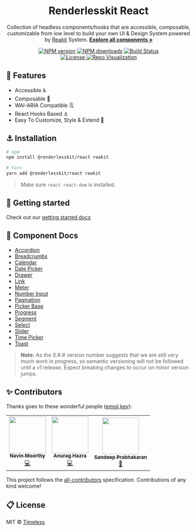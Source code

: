 <h1 align="center">Renderlesskit React</h1>

<p align="center">
  Collection of headless components/hooks that are accessible, composable, customizable from low level to build your own UI & Design System powered by <a href="https://reakit.io/">Reakit</a>
System.
<a href="https://renderlesskit-react.vercel.app/"><strong>Explore all components »</strong></a>
</p>

<p align="center">
  <a href="https://npmjs.org/package/@renderlesskit/react"><img alt="NPM version" src="https://img.shields.io/npm/v/@renderlesskit/react.svg" /></a>
  <a href="https://npmjs.org/package/@renderlesskit/react"><img alt="NPM downloads" src="https://img.shields.io/npm/dm/@renderlesskit/react.svg"></a>
  <a href="https://github.com/timelessco/renderlesskit-react/actions"><img alt="Build Status" src="https://github.com/timelessco/renderlesskit-react/workflows/Test/badge.svg?event=push&branch=master" /></a><br/>
  <a href="https://github.com/timelessco/renderlesskit-react/blob/main/LICENSE"><img src="https://img.shields.io/badge/License-MIT-yellow.svg" alt="License">
  </a>
  <a target="_blank" href="https://octo-repo-visualization.vercel.app/?repo=timelessco%2Frenderlesskit-react"><img src="https://img.shields.io/badge/Repo-Visualization-orange" alt="Repo Visualization">
  </a>
</p>

## :rocket: Features

- Accessible :wheelchair:
- Composable :toolbox:
- WAI-ARIA Compatible :spiral_notepad:
- React Hooks Based :anchor:
- Easy To Customize, Style & Extend :nail_care:

## ⚓ Installation

```sh
# npm
npm install @renderlesskit/react reakit

# Yarn
yarn add @renderlesskit/react reakit
```

> Make sure `react react-dom` is installed.

## :beginner: Getting started

Check out our [getting started docs](/docs/getting-started.md)

## 📑 Component Docs

- [Accordion](docs/accordion.md)
- [Breadcrumbs](docs/breadcrumb.md)
- [Calendar](docs/calendar.md)
- [Date Picker](docs/datepicker.md)
- [Drawer](docs/drawer.md)
- [Link](docs/link.md)
- [Meter](docs/meter.md)
- [Number Input](docs/number-input.md)
- [Pagination](docs/pagination.md)
- [Picker Base](docs/picker-base.md)
- [Progress](docs/progress.md)
- [Segment](docs/segment.md)
- [Select](docs/select.md)
- [Slider](docs/slider.md)
- [Time Picker](docs/timepicker.md)
- [Toast](docs/toast.md)

> **Note:** As the 0.#.# version number suggests that we are still very much
> work in progress, so semantic versioning will not be followed until a v1
> release. Expect breaking changes to occur on minor version jumps.

## ✨ Contributors

Thanks goes to these wonderful people
([emoji key](https://allcontributors.org/docs/en/emoji-key)):

<!-- ALL-CONTRIBUTORS-LIST:START - Do not remove or modify this section -->
<!-- prettier-ignore-start -->
<!-- markdownlint-disable -->
<table>
  <tr>
    <td align="center"><a href="https://navinmoorthy.me/"><img src="https://avatars0.githubusercontent.com/u/39694575?v=4?s=100" width="100px;" alt=""/><br /><sub><b>Navin Moorthy</b></sub></a><br /><a href="https://github.com/timelessco/renderlesskit-react/commits?author=navin-moorthy" title="Code">💻</a></td>
    <td align="center"><a href="http://anuraghazra.github.io/"><img src="https://avatars3.githubusercontent.com/u/35374649?v=4?s=100" width="100px;" alt=""/><br /><sub><b>Anurag Hazra</b></sub></a><br /><a href="https://github.com/timelessco/renderlesskit-react/commits?author=anuraghazra" title="Code">💻</a></td>
    <td align="center"><a href="http://timeless.co/"><img src="https://avatars2.githubusercontent.com/u/6380293?v=4?s=100" width="100px;" alt=""/><br /><sub><b>Sandeep Prabhakaran</b></sub></a><br /><a href="#ideas-sandeepprabhakaran" title="Ideas, Planning, & Feedback">🤔</a></td>
  </tr>
</table>

<!-- markdownlint-restore -->
<!-- prettier-ignore-end -->

<!-- ALL-CONTRIBUTORS-LIST:END -->

This project follows the
[all-contributors](https://github.com/all-contributors/all-contributors)
specification. Contributions of any kind welcome!

## 📋 License

MIT © [Timeless](https://timeless.co/)

